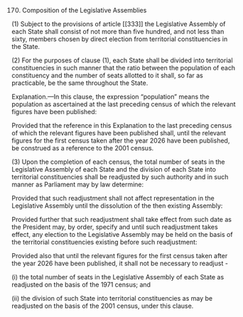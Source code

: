 170. Composition of the Legislative Assemblies

(1) Subject to the provisions of article [[333]]  the Legislative Assembly of each State shall consist of not more than five hundred, and not less than sixty, members chosen by direct election from territorial constituencies in the State.

(2) For the purposes of clause (1), each State shall be divided into territorial constituencies in such manner that the ratio between the population of each constituency and the number of seats allotted to it shall, so far as practicable, be the same throughout the State.

Explanation.—In this clause, the expression “population” means the population as ascertained at the last preceding census of which the relevant figures have been published:

Provided that the reference in this Explanation to the last preceding census of which the relevant figures have been published shall, until the relevant figures for the first census taken after the year 2026 have been published, be construed as a reference to the 2001 census.

(3) Upon the completion of each census, the total number of seats in the Legislative Assembly of each State and the division of each State into territorial constituencies shall be readjusted by such authority and in such manner as Parliament may by law determine:

Provided that such readjustment shall not affect representation in the Legislative Assembly until the dissolution of the then existing Assembly:

Provided further that such readjustment shall take effect from such date as the President may, by order, specify and until such readjustment takes effect, any election to the Legislative Assembly may be held on the basis of the territorial constituencies existing before such readjustment:

Provided also that until the relevant figures for the first census taken after the year 2026 have been published, it shall not be necessary to readjust -

(i) the total number of seats in the Legislative Assembly of each State as readjusted on the basis of the 1971 census; and

(ii) the division of such State into territorial constituencies as may be readjusted on the basis of the 2001 census, under this clause.

